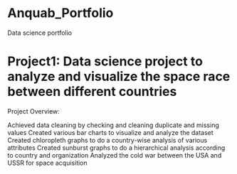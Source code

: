 # Anquab_Portfolio
Data science portfolio


# Project1: Data science project to analyze and visualize the space race between different countries
Project Overview:

Achieved data cleaning by checking and cleaning duplicate and missing values
Created various bar charts to visualize and analyze the dataset
Created chloropleth graphs to do a country-wise analysis of various attributes
Created sunburst graphs to do a hierarchical analysis according to country and organization
Analyzed the cold war between the USA and USSR for space acquisition
